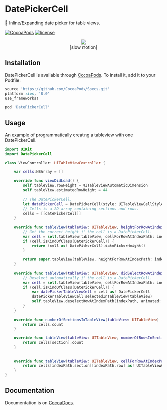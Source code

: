 # DatePickerCell

📅 Inline/Expanding date picker for table views.

[![CocoaPods](https://img.shields.io/cocoapods/v/DatePickerCell.svg?style=flat-square)](https://cocoapods.org/pods/DatePickerCell)
[![license](https://img.shields.io/github/license/DylanVann/DatePickerCell.svg?style=flat-square)](https://github.com/DylanVann/DatePickerCell/blob/master/LICENSE)

<p align="center">
    <img src="http://i.imgur.com/dpHIzw8.gif"/>
    <br>
    [slow motion]
</p>

## Installation

DatePickerCell is available through [CocoaPods](http://cocoapods.org). To install
it, add it to your Podfile:

```ruby
source 'https://github.com/CocoaPods/Specs.git'
platform :ios, '8.0'
use_frameworks!

pod 'DatePickerCell'
```

## Usage

An example of programmatically creating a tableview with one DatePickerCell.

```swift
import UIKit
import DatePickerCell

class ViewController: UITableViewController {

    var cells:NSArray = []
    
    override func viewDidLoad() {
        self.tableView.rowHeight = UITableViewAutomaticDimension
        self.tableView.estimatedRowHeight = 44
        
        // The DatePickerCell.
        let datePickerCell = DatePickerCell(style: UITableViewCellStyle.Default, reuseIdentifier: nil)
        // Cells is a 2D array containing sections and rows.
        cells = [[datePickerCell]]
    }
    
    override func tableView(tableView: UITableView, heightForRowAtIndexPath indexPath: NSIndexPath) -> CGFloat {
        // Get the correct height if the cell is a DatePickerCell.
        var cell = self.tableView(tableView, cellForRowAtIndexPath: indexPath)
        if (cell.isKindOfClass(DatePickerCell)) {
            return (cell as! DatePickerCell).datePickerHeight()
        }
        
        return super.tableView(tableView, heightForRowAtIndexPath: indexPath)
    }
    
    override func tableView(tableView: UITableView, didSelectRowAtIndexPath indexPath: NSIndexPath) {
        // Deselect automatically if the cell is a DatePickerCell.
        var cell = self.tableView(tableView, cellForRowAtIndexPath: indexPath)
        if (cell.isKindOfClass(DatePickerCell)) {
            var datePickerTableViewCell = cell as! DatePickerCell
            datePickerTableViewCell.selectedInTableView(tableView)
            self.tableView.deselectRowAtIndexPath(indexPath, animated: true)
        }
    }
    
    override func numberOfSectionsInTableView(tableView: UITableView) -> Int {
        return cells.count
    }
    
    override func tableView(tableView: UITableView, numberOfRowsInSection section: Int) -> Int {
        return cells[section].count
    }
    
    
    override func tableView(tableView: UITableView, cellForRowAtIndexPath indexPath: NSIndexPath) -> UITableViewCell {
        return cells[indexPath.section][indexPath.row] as! UITableViewCell
    }
}
```

## Documentation

Documentation is on [CocoaDocs](http://cocoadocs.org/docsets/DatePickerCell).
